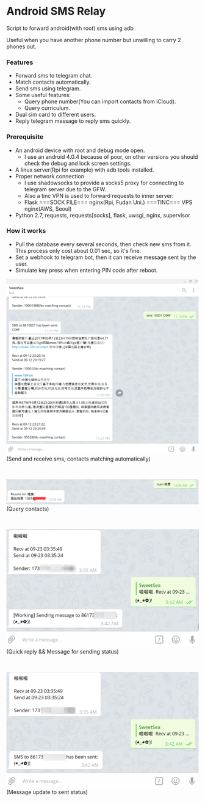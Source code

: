 # Android SMS Relay
Script to forward android(with root) sms using adb

Useful when you have another phone number but unwilling to carry 2 phones out.

### Features

- Forward sms to telegram chat.
- Match contacts automatically.
- Send sms using telegram.
- Some useful features: 
	- Query phone number(You can import contacts from iCloud).
	- Query curriculum.
- Dual sim card to different users.
- Reply telegram message to reply sms quickly.


### Prerequisite

- An android device with root and debug mode open.
    - I use an android 4.0.4 because of poor, on other versions you should check the debug and lock screen settings.
- A linux server(Rpi for example) with adb tools installed.
- Proper network connection
    - I use shadowsocks to provide a socks5 proxy for connecting to telegram server due to the GFW.
    - Also a tinc VPN is used to forward requests to inner server:
    - Flask ===SOCK FILE=== nginx(Rpi, Fudan Uni.) ===TINC=== VPS nginx(AWS, Seoul)
- Python 2.7, requests, requests[socks], flask, uwsgi, nginx, supervisor


### How it works

- Pull the database every several seconds, then check new sms from it. This process only cost about 0.01 sec, so it's fine.
- Set a webhook to telegram bot, then it can receive message sent by the user.
- Simulate key press when entering PIN code after reboot.

![look1](data/Sketch.png)
(Send and receive sms, contacts matching automatically)

<br>

![look2](data/Sketch2.png)
(Query contacts)

<br>


![look3](data/Sketch3.png)
(Quick reply && Message for sending status)

<br>


![look3](data/Sketch4.png)
(Message update to sent status)
